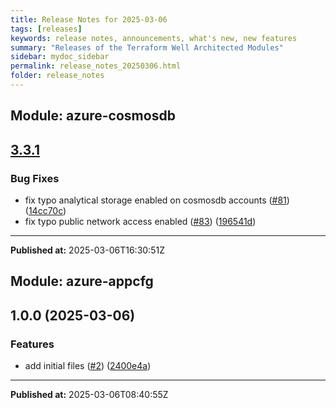 ```yaml
---
title: Release Notes for 2025-03-06
tags: [releases]
keywords: release notes, announcements, what's new, new features
summary: "Releases of the Terraform Well Architected Modules"
sidebar: mydoc_sidebar
permalink: release_notes_20250306.html
folder: release_notes
---
```


## Module: azure-cosmosdb
## [3.3.1](https://github.com/CloudNationHQ/terraform-azure-cosmosdb/releases/tag/v3.3.1)


### Bug Fixes

* fix typo analytical storage enabled on cosmosdb accounts ([#81](https://github.com/CloudNationHQ/terraform-azure-cosmosdb/issues/81)) ([14cc70c](https://github.com/CloudNationHQ/terraform-azure-cosmosdb/commit/14cc70cd70270827251ce884906a30ee4236e940))
* fix typo public network access enabled ([#83](https://github.com/CloudNationHQ/terraform-azure-cosmosdb/issues/83)) ([196541d](https://github.com/CloudNationHQ/terraform-azure-cosmosdb/commit/196541d3280df153c03997d611a04a6546d3149f))

---

**Published at:** 2025-03-06T16:30:51Z

## Module: azure-appcfg
## 1.0.0 (2025-03-06)


### Features

* add initial files ([#2](https://github.com/CloudNationHQ/terraform-azure-appcfg/releases/tag/v1.0.0)) ([2400e4a](https://github.com/CloudNationHQ/terraform-azure-appcfg/commit/2400e4a30af10789bf21bf87c8ea912097d97137))

---

**Published at:** 2025-03-06T08:40:55Z


